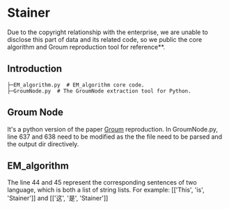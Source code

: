 # Stainer
 
Due to the copyright relationship with the enterprise, we are unable to disclose this part of data and its related code, so we public the core algorithm and Groum reproduction tool for reference**.


## Introduction

```
├─EM_algorithm.py  # EM_algorithm core code.
├─GroumNode.py  # The GroumNode extraction tool for Python.
```

## Groum Node
It's a python version of the paper <a  href ="https://dl.acm.org/doi/10.1145/1595696.1595767">Groum</a> reproduction.
In GroumNode.py, line 637 and 638 need to be modified as the the file need to be parsed and the output dir directively.

## EM_algorithm
The line 44 and 45 represent the corresponding sentences of two language, which is both a list of string lists.
For example:
[['This', 'is', 'Stainer']] and [['这', '是', 'Stainer']]




